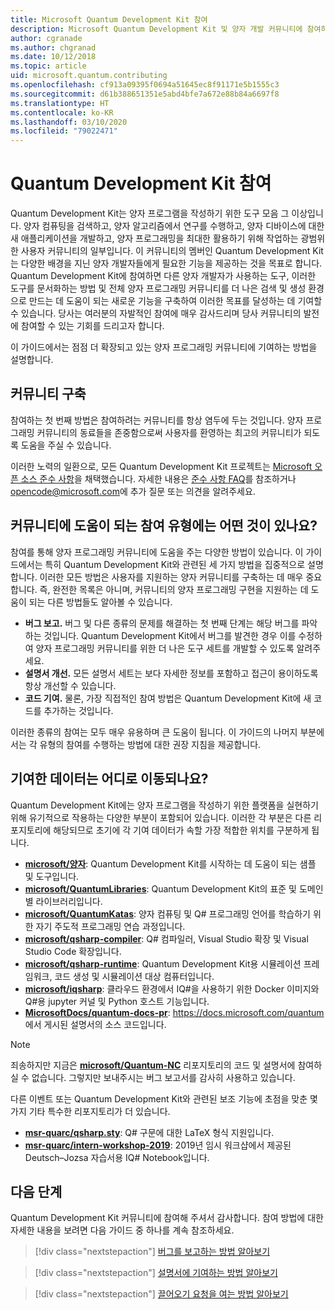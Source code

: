```yaml
---
title: Microsoft Quantum Development Kit 참여
description: Microsoft Quantum Development Kit 및 양자 개발 커뮤니티에 참여하는 방법을 알아봅니다.
author: cgranade
ms.author: chgranad
ms.date: 10/12/2018
ms.topic: article
uid: microsoft.quantum.contributing
ms.openlocfilehash: cf913a09395f0694a51645ec8f91171e5b1555c3
ms.sourcegitcommit: d61b388651351e5abd4bfe7a672e88b84a6697f8
ms.translationtype: HT
ms.contentlocale: ko-KR
ms.lasthandoff: 03/10/2020
ms.locfileid: "79022471"
---
```

# <a name="contributing-to-the-quantum-development-kit"></a>Quantum Development Kit 참여

Quantum Development Kit는 양자 프로그램을 작성하기 위한 도구 모음 그 이상입니다.
양자 컴퓨팅을 검색하고, 양자 알고리즘에서 연구를 수행하고, 양자 디바이스에 대한 새 애플리케이션을 개발하고, 양자 프로그래밍을 최대한 활용하기 위해 작업하는 광범위한 사용자 커뮤니티의 일부입니다.
이 커뮤니티의 멤버인 Quantum Development Kit는 다양한 배경을 지닌 양자 개발자들에게 필요한 기능을 제공하는 것을 목표로 합니다.
Quantum Development Kit에 참여하면 다른 양자 개발자가 사용하는 도구, 이러한 도구를 문서화하는 방법 및 전체 양자 프로그래밍 커뮤니티를 더 나은 검색 및 생성 환경으로 만드는 데 도움이 되는 새로운 기능을 구축하여 이러한 목표를 달성하는 데 기여할 수 있습니다.
당사는 여러분의 자발적인 참여에 매우 감사드리며 당사 커뮤니티의 발전에 참여할 수 있는 기회를 드리고자 합니다.

이 가이드에서는 점점 더 확장되고 있는 양자 프로그래밍 커뮤니티에 기여하는 방법을 설명합니다.

## <a name="building-community"></a>커뮤니티 구축

참여하는 첫 번째 방법은 참여하려는 커뮤니티를 항상 염두에 두는 것입니다.
양자 프로그래밍 커뮤니티의 동료들을 존중함으로써 사용자를 환영하는 최고의 커뮤니티가 되도록 도움을 주실 수 있습니다.

이러한 노력의 일환으로, 모든 Quantum Development Kit 프로젝트는 [Microsoft 오픈 소스 준수 사항](https://opensource.microsoft.com/codeofconduct/)을 채택했습니다.
자세한 내용은 [준수 사항 FAQ](https://opensource.microsoft.com/codeofconduct/faq/)를 참조하거나 [opencode@microsoft.com](mailto:opencode@microsoft.com)에 추가 질문 또는 의견을 알려주세요.

## <a name="what-kinds-of-contributions-help-the-community"></a>커뮤니티에 도움이 되는 참여 유형에는 어떤 것이 있나요?

참여를 통해 양자 프로그래밍 커뮤니티에 도움을 주는 다양한 방법이 있습니다.
이 가이드에서는 특히 Quantum Development Kit와 관련된 세 가지 방법을 집중적으로 설명합니다.
이러한 모든 방법은 사용자를 지원하는 양자 커뮤니티를 구축하는 데 매우 중요합니다.
즉, 완전한 목록은 아니며, 커뮤니티의 양자 프로그래밍 구현을 지원하는 데 도움이 되는 다른 방법들도 알아볼 수 있습니다.

- **버그 보고.** 버그 및 다른 종류의 문제를 해결하는 첫 번째 단계는 해당 버그를 파악하는 것입니다. Quantum Development Kit에서 버그를 발견한 경우 이를 수정하여 양자 프로그래밍 커뮤니티를 위한 더 나은 도구 세트를 개발할 수 있도록 알려주세요.
- **설명서 개선.** 모든 설명서 세트는 보다 자세한 정보를 포함하고 접근이 용이하도록 항상 개선할 수 있습니다.
- **코드 기여.** 물론, 가장 직접적인 참여 방법은 Quantum Development Kit에 새 코드를 추가하는 것입니다.

이러한 종류의 참여는 모두 매우 유용하며 큰 도움이 됩니다.
이 가이드의 나머지 부분에서는 각 유형의 참여를 수행하는 방법에 대한 권장 지침을 제공합니다.

## <a name="where-do-contributions-go"></a>기여한 데이터는 어디로 이동되나요?

Quantum Development Kit에는 양자 프로그램을 작성하기 위한 플랫폼을 실현하기 위해 유기적으로 작용하는 다양한 부분이 포함되어 있습니다.
이러한 각 부분은 다른 리포지토리에 해당되므로 초기에 각 기여 데이터가 속할 가장 적합한 위치를 구분하게 됩니다.

- [**microsoft/양자**](https://github.com/Microsoft/Quantum): Quantum Development Kit를 시작하는 데 도움이 되는 샘플 및 도구입니다.
- [**microsoft/QuantumLibraries**](https://github.com/Microsoft/QuantumLibraries): Quantum Development Kit의 표준 및 도메인별 라이브러리입니다.
- [**microsoft/QuantumKatas**](https://github.com/Microsoft/QuantumKatas): 양자 컴퓨팅 및 Q# 프로그래밍 언어를 학습하기 위한 자기 주도적 프로그래밍 연습 과정입니다.
- [**microsoft/qsharp-compiler**](https://github.com/microsoft/qsharp-compiler): Q# 컴파일러, Visual Studio 확장 및 Visual Studio Code 확장입니다.
- [**microsoft/qsharp-runtime**](https://github.com/microsoft/qsharp-runtime): Quantum Development Kit용 시뮬레이션 프레임워크, 코드 생성 및 시뮬레이션 대상 컴퓨터입니다.
- [**microsoft/iqsharp**](https://github.com/microsoft/iqsharp): 클라우드 환경에서 IQ#을 사용하기 위한 Docker 이미지와 Q#용 jupyter 커널 및 Python 호스트 기능입니다.
- [**MicrosoftDocs/quantum-docs-pr**](https://github.com/MicrosoftDocs/quantum-docs-pr): https://docs.microsoft.com/quantum 에서 게시된 설명서의 소스 코드입니다.

> [!NOTE]
> 죄송하지만 지금은 [**microsoft/Quantum-NC**](https://github.com/microsoft/Quantum-NC) 리포지토리의 코드 및 설명서에 참여하실 수 없습니다. 그렇지만 보내주시는 버그 보고서를 감사히 사용하고 있습니다.

다른 이벤트 또는 Quantum Development Kit와 관련된 보조 기능에 초점을 맞춘 몇 가지 기타 특수한 리포지토리가 더 있습니다.

- [**msr-quarc/qsharp.sty**](https://github.com/msr-quarc/qsharp.sty): Q# 구문에 대한 LaTeX 형식 지원입니다.
- [**msr-quarc/intern-workshop-2019**](https://github.com/msr-quarc/intern-workshop-2019): 2019년 임시 워크샵에서 제공된 Deutsch–Jozsa 자습서용 IQ# Notebook입니다.

## <a name="next-steps"></a>다음 단계

Quantum Development Kit 커뮤니티에 참여해 주셔서 감사합니다.
참여 방법에 대한 자세한 내용을 보려면 다음 가이드 중 하나를 계속 참조하세요.

> [!div class="nextstepaction"]
> [버그를 보고하는 방법 알아보기](xref:microsoft.quantum.contributing.reporting)

> [!div class="nextstepaction"]
> [설명서에 기여하는 방법 알아보기](xref:microsoft.quantum.contributing.docs)

> [!div class="nextstepaction"]
> [끌어오기 요청을 여는 방법 알아보기](xref:microsoft.quantum.contributing.pulls)
